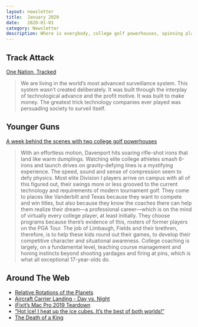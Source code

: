 ```yaml
---
layout: newsletter
title:  January 2020
date:   2020-01-01
category: Newsletter
description: Where is everybody, college golf powerhouses, spinning planets, landing on boats, hot ice, the king is dead, long live the king
---
```


## Track Attack

[One Nation, Tracked](https://www.nytimes.com/interactive/2019/12/19/opinion/location-tracking-cell-phone.html)

> We are living in the world’s most advanced surveillance system. This system wasn’t created deliberately. It was built through the interplay of technological advance and the profit motive. It was built to make money. The greatest trick technology companies ever played was persuading society to surveil itself.
> 

## Younger Guns

[A week behind the scenes with two college golf powerhouses](https://www.golfdigest.com/story/a-week-behind-the-scenes-with-two-college-golf-powerhouses "A week behind the scenes with two college golf powerhouses")

> With an effortless motion, Davenport hits soaring rifle-shot irons that land like warm dumplings. Watching elite college athletes smash 6-irons and launch drives on gravity-defying lines is a mystifying experience. The speed, sound and sense of compression seem to defy physics. Most elite Division I players arrive on campus with all of this figured out, their swings more or less grooved to the current technology and requirements of modern tournament golf. They come to places like Vanderbilt and Texas because they want to compete and win titles, but also because they know the coaches there can help them realize their dream—a professional career—which is on the mind of virtually every college player, at least initially. They choose programs because there’s evidence of this, rosters of former players on the PGA Tour. The job of Limbaugh, Fields and their brethren, therefore, is to help these kids round out their games, to develop their competitive character and situational awareness. College coaching is largely, on a fundamental level, teaching course management and honing instincts beyond shooting yardages and firing at pins, which is what all exceptional 17-year-olds do.
> 

## Around The Web

- [Relative Rotations of the Planets](https://www.youtube.com/watch?v=nXdV46UD6Uo&feature=youtu.be "Relative Rotations of the Planets")
- [Aircraft Carrier Landing - Day vs. Night](https://www.reddit.com/r/nextfuckinglevel/comments/e7id5d/carrier_landing_day_vs_night/ "Aircraft Carrier Landing - Day vs. Night")
- [iFixit’s Mac Pro 2019 Teardown](https://www.ifixit.com/Teardown/Mac+Pro+2019+Teardown/128922 "iFixit’s Mac Pro 2019 Teardown")
- [“Hot Ice! I heat up the ice cubes. It’s the best of both worlds!”](https://www.youtube.com/watch?v=hC5THQfNTSY "Hot Ice")
- [The Death of a King](https://travelguideandphotography.com/2018/04/23/the-death-of-a-king/ "The Death of a King")

